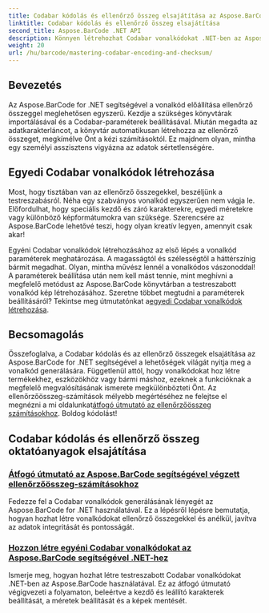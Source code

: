 ```yaml
---
title: Codabar kódolás és ellenőrző összeg elsajátítása az Aspose.BarCode-ban
linktitle: Codabar kódolás és ellenőrző összeg elsajátítása
second_title: Aspose.BarCode .NET API
description: Könnyen létrehozhat Codabar vonalkódokat .NET-ben az Aspose.BarCode segítségével. Fedezze fel az oktatóanyagokat az ellenőrzőösszeg-számításokról és az egyéni vonalkód-generálásról.
weight: 20
url: /hu/barcode/mastering-codabar-encoding-and-checksum/
---
```

## Bevezetés

Az Aspose.BarCode for .NET segítségével a vonalkód előállítása ellenőrző összeggel meglehetősen egyszerű. Kezdje a szükséges könyvtárak importálásával és a Codabar-paraméterek beállításával. Miután megadta az adatkarakterláncot, a könyvtár automatikusan létrehozza az ellenőrző összeget, megkímélve Önt a kézi számításoktól. Ez majdnem olyan, mintha egy személyi asszisztens vigyázna az adatok sértetlenségére.

## Egyedi Codabar vonalkódok létrehozása

Most, hogy tisztában van az ellenőrző összegekkel, beszéljünk a testreszabásról. Néha egy szabványos vonalkód egyszerűen nem vágja le. Előfordulhat, hogy speciális kezdő és záró karakterekre, egyedi méretekre vagy különböző képformátumokra van szüksége. Szerencsére az Aspose.BarCode lehetővé teszi, hogy olyan kreatív legyen, amennyit csak akar!

 Egyéni Codabar vonalkódok létrehozásához az első lépés a vonalkód paraméterek meghatározása. A magasságtól és szélességtől a háttérszínig bármit megadhat. Olyan, mintha művész lennél a vonalkódos vászonoddal! A paraméterek beállítása után nem kell mást tennie, mint meghívni a megfelelő metódust az Aspose.BarCode könyvtárban a testreszabott vonalkód kép létrehozásához. Szeretne többet megtudni a paraméterek beállításáról? Tekintse meg útmutatónkat a[egyedi Codabar vonalkódok létrehozása](./custom-codabar-barcodes/).

## Becsomagolás

Összefoglalva, a Codabar kódolás és az ellenőrző összegek elsajátítása az Aspose.BarCode for .NET segítségével a lehetőségek világát nyitja meg a vonalkód generálására. Függetlenül attól, hogy vonalkódokat hoz létre termékekhez, eszközökhöz vagy bármi máshoz, ezeknek a funkcióknak a megfelelő megvalósításának ismerete megkülönbözteti Önt. Az ellenőrzőösszeg-számítások mélyebb megértéséhez ne felejtse el megnézni a mi oldalunkat[átfogó útmutató az ellenőrzőösszeg számításokhoz](./guide-to-checksum-calculation/). Boldog kódolást!


## Codabar kódolás és ellenőrző összeg oktatóanyagok elsajátítása
### [Átfogó útmutató az Aspose.BarCode segítségével végzett ellenőrzőösszeg-számításokhoz](./guide-to-checksum-calculation/)
Fedezze fel a Codabar vonalkódok generálásának lényegét az Aspose.BarCode for .NET használatával. Ez a lépésről lépésre bemutatja, hogyan hozhat létre vonalkódokat ellenőrző összegekkel és anélkül, javítva az adatok integritását és pontosságát.
### [Hozzon létre egyéni Codabar vonalkódokat az Aspose.BarCode segítségével .NET-hez](./custom-codabar-barcodes/)
Ismerje meg, hogyan hozhat létre testreszabott Codabar vonalkódokat .NET-ben az Aspose.BarCode használatával. Ez az átfogó útmutató végigvezeti a folyamaton, beleértve a kezdő és leállító karakterek beállítását, a méretek beállítását és a képek mentését.